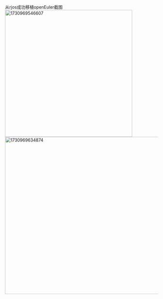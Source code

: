 从rjos成功移植openEuler截图
<img width="419" alt="1730969546607" src="https://github.com/user-attachments/assets/8b0e7794-b95a-4bcb-8f3d-7f54296672f4">
<img width="519" alt="1730969634874" src="https://github.com/user-attachments/assets/5c454df7-7acd-4e65-bf18-e8416c73f0ac">
